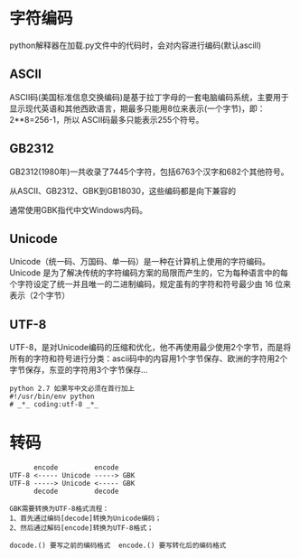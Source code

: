 # 字符编码
python解释器在加载.py文件中的代码时，会对内容进行编码(默认ascill)

## ASCII
ASCII码(美国标准信息交换编码)是基于拉丁字母的一套电脑编码系统，主要用于显示现代英语和其他西欧语言，期最多只能用8位来表示(一个字节)，即：2**8=256-1，所以 ASCII码最多只能表示255个符号。

## GB2312
GB2312(1980年)一共收录了7445个字符，包括6763个汉字和682个其他符号。

从ASCII、GB2312、GBK到GB18030，这些编码都是向下兼容的

通常使用GBK指代中文Windows内码。

## Unicode
Unicode（统一码、万国码、单一码）是一种在计算机上使用的字符编码。Unicode 是为了解决传统的字符编码方案的局限而产生的，它为每种语言中的每个字符设定了统一并且唯一的二进制编码，规定虽有的字符和符号最少由 16 位来表示（2个字节）

## UTF-8
UTF-8，是对Unicode编码的压缩和优化，他不再使用最少使用2个字节，而是将所有的字符和符号进行分类：ascii码中的内容用1个字节保存、欧洲的字符用2个字节保存，东亚的字符用3个字节保存...

```
python 2.7 如果写中文必须在首行加上   
#!/usr/bin/env python
# _*_ coding:utf-8 _*_
```

# 转码
```
      encode         encode
UTF-8 <----- Unicode -----> GBK
UTF-8 -----> Unicode <----- GBK
      decode         decode

GBK需要转换为UTF-8格式流程：
1、首先通过编码[decode]转换为Unicode编码；
2、然后通过解码[encode]转换为UTF-8格式；

docode.() 要写之前的编码格式  encode.() 要写转化后的编码格式
```
